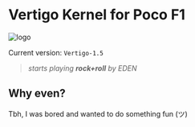 # Vertigo Kernel for Poco F1

![logo](https://i.imgur.com/qUoLgdl.jpg "logo")

Current version: `Vertigo-1.5`

> _starts playing **rock+roll** by EDEN_

## Why even?
Tbh, I was bored and wanted to do something fun (ツ)
